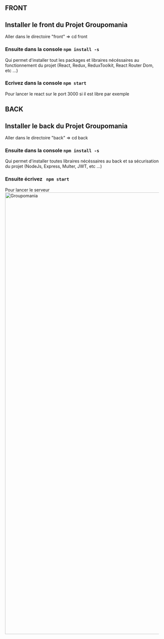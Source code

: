 ## FRONT
## Installer le front du Projet Groupomania

Aller dans le directoire "front" => cd front

### Ensuite dans la console `npm install -s`

Qui permet d'installer tout les packages et libraires nécéssaires au fonctionnement
du projet (React, Redux, ReduxToolkit, React Router Dom, etc ...)

### Ecrivez dans la console `npm start`

Pour lancer le react sur le port 3000 si il est libre par exemple

## BACK
## Installer le back du Projet Groupomania

Aller dans le directoire "back" => cd back

### Ensuite dans la console `npm install -s`
 
Qui permet d'installer toutes libraires nécéssaires au back et sa sécurisation
du projet (NodeJs, Express, Multer, JWT, etc ...)

### Ensuite écrivez ` npm start`
 
Pour lancer le serveur 
<img width="1440" alt="Groupomania" src="https://github.com/julorapido/OC_7/assets/86060986/ab62896e-943d-4e88-a54a-19c1b3c45846">
